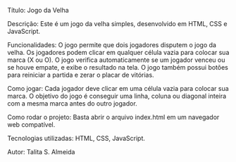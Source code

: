 Título: Jogo da Velha

Descrição: Este é um jogo da velha simples, desenvolvido em HTML, CSS e JavaScript.

Funcionalidades: O jogo permite que dois jogadores disputem o jogo da velha. Os jogadores podem clicar em qualquer célula vazia para colocar sua marca (X ou O). O jogo verifica automaticamente se um jogador venceu ou se houve empate, e exibe o resultado na tela. O jogo também possui botões para reiniciar a partida e zerar o placar de vitórias.

Como jogar: Cada jogador deve clicar em uma célula vazia para colocar sua marca. O objetivo do jogo é conseguir uma linha, coluna ou diagonal inteira com a mesma marca antes do outro jogador.

Como rodar o projeto: Basta abrir o arquivo index.html em um navegador web compatível.

Tecnologias utilizadas: HTML, CSS, JavaScript.

Autor: Talita S. Almeida 
